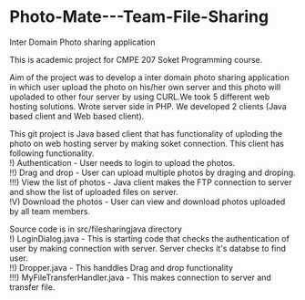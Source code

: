 # Photo-Mate---Team-File-Sharing
Inter Domain Photo sharing application

This is academic project for CMPE 207 Soket Programming course.

Aim of the project was to develop a inter domain photo sharing application in which user upload the photo on his/her own server and this photo
will upoladed to other four server by using CURL.We took 5 different web hosting solutions. Wrote server side in PHP. 
We developed 2 clients (Java based client and Web based client).

This git project is Java based client that has functionality of uploding the photo on web hosting server by making soket connection.
This client has following functionality.  
!) Authentication - User needs to login to upload the photos.  
!!) Drag and drop - User can upload multiple photos by draging and droping.  
!!!) View the list of photos - Java client makes the FTP connection to server and show the list of uploaded files on server.  
!V) Download the photos -  User can view and download photos uploaded by all team members.  

Source code is in src/filesharingjava directory  
!) LoginDialog.java - This is starting code that checks the authentication of user by making connection with server. Server checks it's 
databse to find user.  
!!) Dropper.java - This handdles Drag and drop functionality  
!!!) MyFileTransferHandler.java - This makes connection to server and transfer file.  
